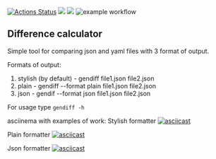 [![Actions Status](https://github.com/movmovbaby/frontend-project-lvl2/workflows/hexlet-check/badge.svg)](https://github.com/movmovbaby/frontend-project-lvl2/actions)
<a href="https://codeclimate.com/github/codeclimate/codeclimate/maintainability"><img src="https://api.codeclimate.com/v1/badges/a99a88d28ad37a79dbf6/maintainability" /></a>
<a href="https://codeclimate.com/github/movmovbaby/frontend-project-lvl2/test_coverage"><img src="https://api.codeclimate.com/v1/badges/fa25d37870758fd0ffb5/test_coverage" /></a>
![example workflow](https://github.com/movmovbaby/frontend-project-lvl2/actions/workflows/project-lint.yml/badge.svg)



## Difference calculator
Simple tool for comparing json and yaml files with 3 format of output.


Formats of output: 
1. stylish (by default) - gendiff file1.json file2.json
2. plain - gendiff --format plain file1.json file2.json
3. json - gendif --format json file1.json file2.json


For usage type ```gendiff -h```

asciinema with examples of work:
Stylish formatter
[![asciicast](https://asciinema.org/a/RjtZeEp9QqcVsyfMnxflyZnnU.svg)](https://asciinema.org/a/RjtZeEp9QqcVsyfMnxflyZnnU)

Plain formatter
[![asciicast](https://asciinema.org/a/0uVGjZMVy3zYoRQrt927M0qew.svg)](https://asciinema.org/a/0uVGjZMVy3zYoRQrt927M0qew)

Json formatter
[![asciicast](https://asciinema.org/a/qT3Dmv671viAUqSWZswpMitxs.svg)](https://asciinema.org/a/qT3Dmv671viAUqSWZswpMitxs)
